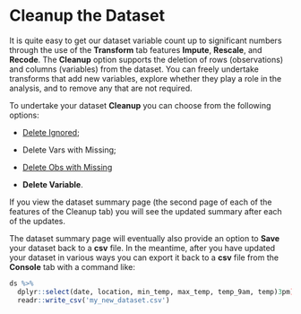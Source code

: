 # Cleanup the Dataset

It is quite easy to get our dataset variable count up to significant
numbers through the use of the **Transform** tab features **Impute**,
**Rescale**, and **Recode**. The **Cleanup** option supports the
deletion of rows (observations) and columns (variables) from the
dataset. You can freely undertake transforms that add new variables,
explore whether they play a role in the analysis, and to remove any
that are not required. 

To undertake your dataset **Cleanup** you can choose from the
following options: 

+ [Delete Ignored](https://survivor.togaware.com/datascience/drop-columns.html);

+ Delete Vars with Missing;

+ [Delete Obs with Missing](https://survivor.togaware.com/datascience/drop-obs-with-missing-values.html)

+ **Delete Variable**.

If you view the dataset summary page (the second page of each of the
features of the Cleanup tab) you will see the updated summary after
each of the updates.

The dataset summary page will eventually also provide an option to
**Save** your dataset back to a **csv** file. In the meantime, after
you have updated your dataset in various ways you can export it back
to a **csv** file from the **Console** tab with a command like:

```r
ds %>%
  dplyr::select(date, location, min_temp, max_temp, temp_9am, temp)3pm) %>%
  readr::write_csv('my_new_dataset.csv')
```

> 
